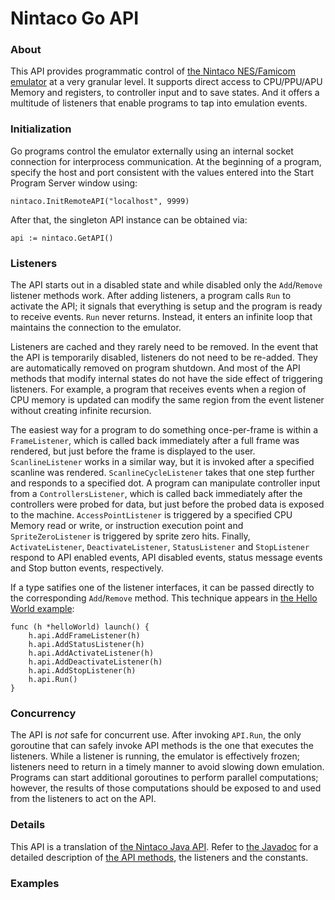 # Nintaco Go API

### About

This API provides programmatic control of [the Nintaco NES/Famicom emulator](https://nintaco.com/) at a very granular level. It supports direct access to CPU/PPU/APU Memory and registers, to controller input and to save states. And it offers a multitude of listeners that enable programs to tap into emulation events.

### Initialization

Go programs control the emulator externally using an internal socket connection for interprocess communication. At the beginning of a program, specify the host and port consistent with the values entered into the Start Program Server window using:

```
nintaco.InitRemoteAPI("localhost", 9999)
```

After that, the singleton API instance can be obtained via:

```
api := nintaco.GetAPI()
```

### Listeners

The API starts out in a disabled state and while disabled only the `Add`/`Remove` listener methods work. After adding listeners, a program calls `Run` to activate the API; it signals that everything is setup and the program is ready to receive events. `Run` never returns. Instead, it enters an infinite loop that maintains the connection to the emulator. 

Listeners are cached and they rarely need to be removed. In the event that the API is temporarily disabled, listeners do not need to be re-added. They are automatically removed on program shutdown. And most of the API methods that modify internal states do not have the side effect of triggering listeners. For example, a program that receives events when a region of CPU memory is updated can modify the same region from the event listener without creating infinite recursion.

The easiest way for a program to do something once-per-frame is within a `FrameListener`, which is called back immediately after a full frame was rendered, but just before the frame is displayed to the user. `ScanlineListener` works in a similar way, but it is invoked after a specified scanline was rendered. `ScanlineCycleListener` takes that one step further and responds to a specified dot. A program can manipulate controller input from a `ControllersListener`, which is called back immediately after the controllers were probed for data, but just before the probed data is exposed to the machine. `AccessPointListener` is triggered by a specified CPU Memory read or write, or instruction execution point and `SpriteZeroListener` is triggered by sprite zero hits. Finally, `ActivateListener`, `DeactivateListener`, `StatusListener` and `StopListener` respond to API enabled events, API disabled events, status message events and Stop button events, respectively.

If a type satifies one of the listener interfaces, it can be passed directly to the corresponding `Add`/`Remove` method. This technique appears in [the Hello World example](https://github.com/meatfighter/nintaco-go-api-hello-world):

```
func (h *helloWorld) launch() {
    h.api.AddFrameListener(h)
    h.api.AddStatusListener(h)
    h.api.AddActivateListener(h)
    h.api.AddDeactivateListener(h)
    h.api.AddStopListener(h)
    h.api.Run()
}
```

### Concurrency

The API is _not_ safe for concurrent use. After invoking `API.Run`, the only goroutine that can safely invoke API methods is the one that executes the listeners. While a listener is running, the emulator is effectively frozen; listeners need to return in a timely manner to avoid slowing down emulation. Programs can start additional goroutines to perform parallel computations; however, the results of those computations should be exposed to and used from the listeners to act on the API.

### Details

This API is a translation of [the Nintaco Java API](https://nintaco.com/api.html). Refer to [the Javadoc](https://nintaco.com/javadoc/index.html) for a detailed description of [the API methods](https://nintaco.com/javadoc/nintaco/api/API.html), the listeners and the constants.

### Examples

